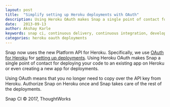 ```yaml
---
layout: post
title:  "Simplify setting up Heroku deployments with OAuth"
description: Using Heroku OAuth makes Snap a single point of contact for deploying your code to an existing app on Heroku or even creating a new app for deployments.
date:   2013-09-13
author: Akshay Karle
keywords: snap ci, continuous delivery, continuous integration, developer tools, github, heroku, continuous deployment, API, OAuth
categories: heroku oauth deployments
---
```


Snap now uses the new Platform API for Heroku. Specifically, we use [OAuth for Heroku](https://blog.heroku.com/archives/2013/7/22/oauth-for-platform-api-in-public-beta) for [setting up deployments]({{site.link.docs}}deployments/heroku_deployments). Using Heroku OAuth makes Snap a single point of contact for deploying your code to an existing app on Heroku or even creating a new app for deployments.

Using OAuth means that you no longer need to copy over the API key from Heroku. Authorize Snap on Heroku once and Snap takes care of the rest of the deployments.

 
Snap CI © 2017, ThoughtWorks

